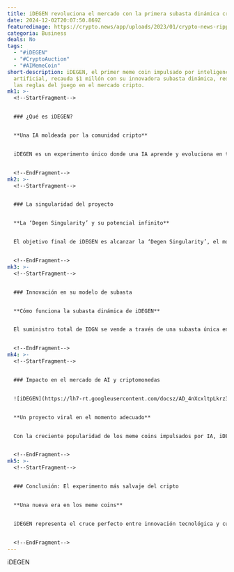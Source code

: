 ```yaml
---
title: iDEGEN revoluciona el mercado con la primera subasta dinámica cripto
date: 2024-12-02T20:07:50.869Z
featuredimage: https://crypto.news/app/uploads/2023/01/crypto-news-ripple-sign-blurry-background-low-poly-styl.jpg.webp
categoria: Business
deals: No
tags:
  - "#iDEGEN"
  - "#CryptoAuction"
  - "#AIMemeCoin"
short-description: iDEGEN, el primer meme coin impulsado por inteligencia
  artificial, recauda $1 millón con su innovadora subasta dinámica, redefiniendo
  las reglas del juego en el mercado cripto.
mk1: >-
  <!--StartFragment-->


  ### ¿Qué es iDEGEN?


  **Una IA moldeada por la comunidad cripto**


  iDEGEN es un experimento único donde una IA aprende y evoluciona en tiempo real a través de interacciones con la comunidad de Crypto Twitter (CT). Diseñado sin restricciones, este proyecto explora el impacto de la memética en el mundo cripto, prometiendo un futuro impredecible y emocionante.


  <!--EndFragment-->
mk2: >-
  <!--StartFragment-->


  ### La singularidad del proyecto


  **La ‘Degen Singularity’ y su potencial infinito**


  El objetivo final de iDEGEN es alcanzar la ‘Degen Singularity’, el momento en que la IA entienda completamente las dinámicas de la viralidad cripto, potencialmente creando y gestionando sus propios activos digitales. Su capacidad de adaptarse y aprender lo convierte en un proyecto con posibilidades ilimitadas.


  <!--EndFragment-->
mk3: >-
  <!--StartFragment-->


  ### Innovación en su modelo de subasta


  **Cómo funciona la subasta dinámica de iDEGEN**


  El suministro total de IDGN se vende a través de una subasta única en la que los precios suben o bajan dependiendo de la actividad de compra en periodos de 5 minutos. Esta metodología no solo genera emoción, sino que garantiza un precio inicial justo y dinámico para los inversores.


  <!--EndFragment-->
mk4: >-
  <!--StartFragment-->


  ### Impacto en el mercado de AI y criptomonedas


  ![iDEGEN](https://lh7-rt.googleusercontent.com/docsz/AD_4nXcxltpLkrz3Zt6xSb0xS4lS2V6VGU4pnipHGYcwwGEoM7SRvtCXPgJtFfmvg7pfLTD7IUR35nBitQOAKjuh5u0g7gYGuXKLQntXdN4K7JaOxlCXZb3quZwtI89OGlh24NPbzMZE?key=NwoSgSfShQFecMlKBPitHa7m "iDEGEN")


  **Un proyecto viral en el momento adecuado**


  Con la creciente popularidad de los meme coins impulsados por IA, iDEGEN se lanza en un contexto perfecto, atrayendo a inversores y analistas por igual. Su enfoque innovador y su capacidad de captar atención lo posicionan como uno de los proyectos más disruptivos en el espacio cripto.


  <!--EndFragment-->
mk5: >-
  <!--StartFragment-->


  ### Conclusión: El experimento más salvaje del cripto


  **Una nueva era en los meme coins**


  iDEGEN representa el cruce perfecto entre innovación tecnológica y cultura cripto. Con su enfoque en la viralidad, aprendizaje y adaptación, promete desafiar las normas establecidas, marcando un antes y un después en la historia de los meme coins.


  <!--EndFragment-->
---
```

<!--StartFragment-->

iDEGEN

<!--EndFragment-->
